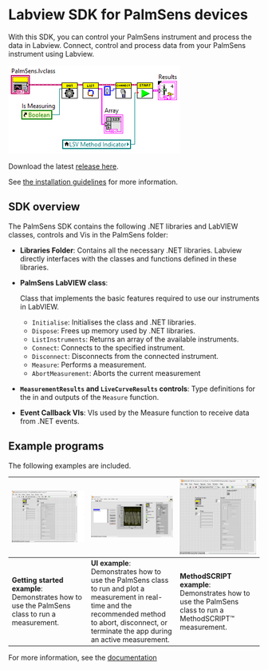 # Labview SDK for PalmSens devices

With this SDK, you can control your PalmSens instrument and process the data in Labview.
Connect, control and process data from your PalmSens instrument using Labview.

![Control your PalmSens device from Labview](./docs/modules/ROOT/images/measuring_1.png)

Download the latest [release here](https://github.com/palmsens/PalmSens_SDK/releases).

See [the installation guidelines](https://sdk.palmsens.com/labview/latest/installation.html) for more information.

## SDK overview

The PalmSens SDK contains the following .NET libraries and LabVIEW
classes, controls and Vis in the PalmSens folder:

- **Libraries Folder**: Contains all the necessary .NET libraries. Labview directly interfaces with the classes and functions defined in these libraries.

- **PalmSens LabVIEW class**:

    Class that implements the basic features required to use our instruments
    in LabVIEW.

    * `Initialise`: Initialises the class and .NET libraries.
    * `Dispose`: Frees up memory used by .NET libraries.
    * `ListInstruments`: Returns an array of the available instruments.
    * `Connect`: Connects to the specified instrument.
    * `Disconnect`: Disconnects from the connected instrument.
    * `Measure`: Performs a measurement.
    * `AbortMeasurement`: Aborts the current measurement

- **`MeasurementResults` and `LiveCurveResults` controls**: Type definitions for the in and outputs of the `Measure` function.

- **Event Callback VIs**: VIs used by the Measure function to receive data from .NET events.

## Example programs

The following examples are included.

| ![Basic example](./docs/modules/ROOT/images/examples/basic_example.png) | ![Basic UI example](./docs/modules/ROOT/images/examples/basic_ui_example.png) | ![MethodSCRIPT example](./docs/modules/ROOT/images/examples/methodscript_example.png) |
| - | - | - |
| **Getting started example**: Demonstrates how to use the PalmSens class to run a measurement. | **UI example**: Demonstrates how to use the PalmSens class to run and plot a measurement in real-time and the recommended method to abort, disconnect, or terminate the app during an active measurement. | **MethodSCRIPT example**: Demonstrates how to use the PalmSens class to run a MethodSCRIPT™ measurement. |

For more information, see the [documentation](https://sdk.palmsens.com/labview/latest/index.html)
